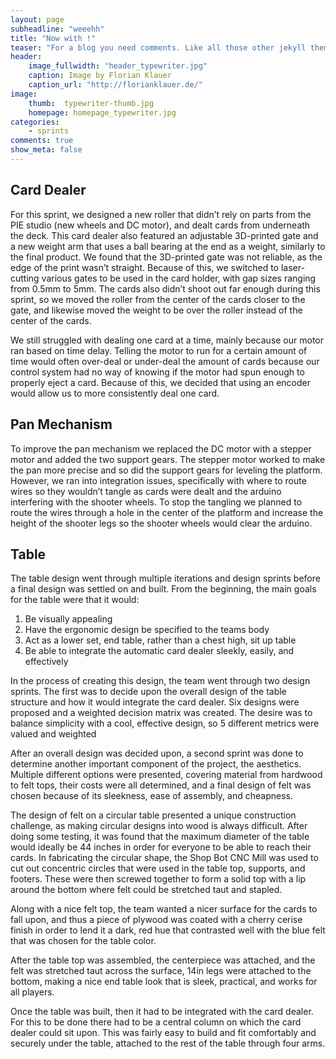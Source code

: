 ```yaml
---
layout: page
subheadline: "weeehh"
title: "Now with !"
teaser: "For a blog you need comments. Like all those other jekyll themes we baked in Disqus. It's easy to set, it works and makes a static jekyll blog more dynamic."
header:
    image_fullwidth: "header_typewriter.jpg"
    caption: Image by Florian Klauer
    caption_url: "http://florianklauer.de/"
image:
    thumb:  typewriter-thumb.jpg
    homepage: homepage_typewriter.jpg
categories:
    - sprints
comments: true
show_meta: false
---
```


## Card Dealer

For this sprint, we designed a new roller that didn’t rely on parts from the PIE studio (new wheels and DC motor), and dealt cards from underneath the deck. This card dealer also featured an adjustable 3D-printed gate and a new weight arm that uses a ball bearing at the end as a weight, similarly to the final product. We found that the 3D-printed gate was not reliable, as the edge of the print wasn’t straight. Because of this, we switched to laser-cutting various gates to be used in the card holder, with gap sizes ranging from 0.5mm to 5mm. The cards also didn’t shoot out far enough during this sprint, so we moved the roller from the center of the cards closer to the gate, and likewise moved the weight to be over the roller instead of the center of the cards.

We still struggled with dealing one card at a time, mainly because our motor ran based on time delay. Telling the motor to run for a certain amount of time would often over-deal or under-deal the amount of cards because our control system had no way of knowing if the motor had spun enough to properly eject a card. Because of this, we decided that using an encoder would allow us to more consistently deal one card.


## Pan Mechanism

To improve the pan mechanism we replaced the DC motor with a stepper motor and added the two support gears. The stepper motor worked to make the pan more precise and so did the support gears for leveling the platform. However, we ran into integration issues, specifically with where to route wires so they wouldn’t tangle as cards were dealt and the arduino interfering with the shooter wheels. To stop the tangling we planned to route the wires through a hole in the center of the platform and increase the height of the shooter legs so the shooter wheels would clear the arduino.

## Table

The table design went through multiple iterations and design sprints before a final design was settled on and built. From the beginning, the main goals for the table were that it would:
1. Be visually appealing
2. Have the ergonomic design be specified to the teams body
3. Act as a lower set, end table, rather than a chest high, sit up table
4. Be able to integrate the automatic card dealer sleekly, easily, and effectively

In the process of creating this design, the team went through two design sprints. The first was to decide upon the overall design of the table structure and how it would integrate the card dealer. Six designs were proposed and a weighted decision matrix was created. The desire was to balance simplicity with a cool, effective design, so 5 different metrics were valued and weighted 

After an overall design was decided upon, a second sprint was done to determine another important component of the project, the aesthetics. Multiple different options were presented, covering material from hardwood to felt tops, their costs were all determined, and a final design of felt was chosen because of its sleekness, ease of assembly, and cheapness.


The design of felt on a circular table presented a unique construction challenge, as making circular designs into wood is always difficult. After doing some testing, it was found that the maximum diameter of the table would ideally be 44 inches in order for everyone to be able to reach their cards. In fabricating the circular shape, the Shop Bot CNC Mill was used to cut out concentric circles that were used in the table top, supports, and footers. These were then screwed together to form a solid top with a lip around the bottom where felt could be stretched taut and stapled.

Along with a nice felt top, the team wanted a nicer surface for the cards to fall upon, and thus a piece of plywood was coated with a cherry cerise finish in order to lend it a dark, red hue that contrasted well with the blue felt that was chosen for the table color.


After the table top was assembled, the centerpiece was attached, and the felt was stretched taut across the surface, 14in legs were attached to the bottom, making a nice end table look that is sleek, practical, and works for all players.


Once the table was built, then it had to be integrated with the card dealer. For this to be done there had to be a central column on which the card dealer could sit upon. This was fairly easy to build and fit comfortably and securely under the table, attached to the rest of the table through four arms.
